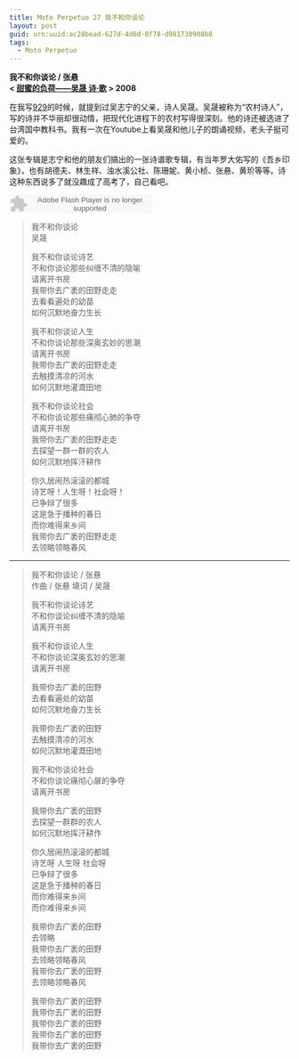 ```yaml
---
title: Moto Perpetuo 27 我不和你谈论
layout: post
guid: urn:uuid:ac28bead-627d-4d6d-8f78-d981730908b8
tags:
  - Moto Perpetuo
---
```


__我不和你谈论 / 张悬__  
__< [甜蜜的负荷——吴晟 诗·歌](http://music.douban.com/subject/3991381/) > 2008__  

在我写[929](http://multisim.me/2012/04/12/MP-1-Tiny.html)的时候，就提到过吴志宁的父亲，诗人吴晟。吴晟被称为“农村诗人”，写的诗并不华丽却很动情，把现代化进程下的农村写得很深刻。他的诗还被选进了台湾国中教科书。我有一次在Youtube上看吴晟和他儿子的朗诵视频，老头子挺可爱的。

这张专辑是志宁和他的朋友们搞出的一张诗谱歌专辑，有当年罗大佑写的《吾乡印象》，也有胡德夫、林生祥、浊水溪公社、陈珊妮、黄小桢、张悬、黄玠等等。诗这种东西说多了就没趣成了高考了，自己看吧。

<embed src="http://www.xiami.com/widget/0_2076524/singlePlayer.swf" type="application/x-shockwave-flash" width="257" height="33" wmode="transparent"></embed>

>我不和你谈论  
>吴晟  
>   
>我不和你谈论诗艺  
>不和你谈论那些纠缠不清的隐喻  
>请离开书房  
>我带你去广袤的田野走走  
>去看看遍处的幼苗  
>如何沉默地奋力生长  
>   
>我不和你谈论人生  
>不和你谈论那些深奥玄妙的思潮  
>请离开书房  
>我带你去广袤的田野走走  
>去触摸清凉的河水  
>如何沉默地灌溉田地  
>    
>我不和你谈论社会  
>不和你谈论那些痛彻心肺的争夺  
>请离开书房  
>我带你去广袤的田野走走  
>去探望一群一群的农人  
>如何沉默地挥汗耕作  
>    
>你久居闹热滚滚的都城  
>诗艺呀！人生呀！社会呀！  
>已争辩了很多  
>这是急于播种的春日  
>而你难得来乡间  
>我带你去广袤的田野走走  
>去领略领略春风   

---

>我不和你谈论 / 张悬  
>作曲 / 张悬 填词 / 吴晟  
>  
>我不和你谈论诗艺  
>不和你谈论纠缠不清的隐喻  
>请离开书房  
>  
>我不和你谈论人生  
>不和你谈论深奥玄妙的思潮  
>请离开书房  
>  
>我带你去广袤的田野  
>去看看遍处的幼苗  
>如何沉默地奋力生长  
>  
>我带你去广袤的田野  
>去触摸清凉的河水   
>如何沉默地灌溉田地   
>  
>我不和你谈论社会  
>不和你谈论痛彻心扉的争夺  
>请离开书房  
>  
>我带你去广袤的田野  
>去探望一群群的农人  
>如何沉默地挥汗耕作  
>  
>你久居闹热滚滚的都城  
>诗艺呀 人生呀 社会呀  
>已争辩了很多  
>这是急于播种的春日  
>而你难得来乡间  
>而你难得来乡间  
>  
>我带你去广袤的田野  
>去领略  
>我带你去广袤的田野  
>去领略领略春风  
>我带你去广袤的田野  
>去领略领略春风  
>  
>我带你去广袤的田野  
>我带你去广袤的田野  
>我带你去广袤的田野  
>我带你去广袤的田野  
>我带你去广袤的田野  
